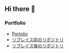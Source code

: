 ## Hi there 👋

### Portfolio
- [Portolio](https://zasetu-portolio.vercel.app/cV7NFBe9VtbxFY7NDpETIuWXPPI2)
- [リプレイス前のリポジトリ]()
- [リプレイス後のリポジトリ]()

<!--
**sp1st/sp1st** is a ✨ _special_ ✨ repository because its `README.md` (this file) appears on your GitHub profile.

Here are some ideas to get you started:

- 🔭 I’m currently working on ...
- 🌱 I’m currently learning ...
- 👯 I’m looking to collaborate on ...
- 🤔 I’m looking for help with ...
- 💬 Ask me about ...
- 📫 How to reach me: ...
- 😄 Pronouns: ...
- ⚡ Fun fact: ...
-->
